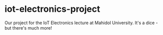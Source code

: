 # iot-electronics-project
Our project for the IoT Electronics lecture at Mahidol University. It's a dice - but there's much more!
